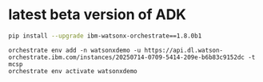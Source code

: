 # latest beta version of ADK

```bash
pip install --upgrade ibm-watsonx-orchestrate==1.8.0b1
```

```
orchestrate env add -n watsonxdemo -u https://api.dl.watson-orchestrate.ibm.com/instances/20250714-0709-5414-209e-b6b83c9152dc -t mcsp
orchestrate env activate watsonxdemo 
```
